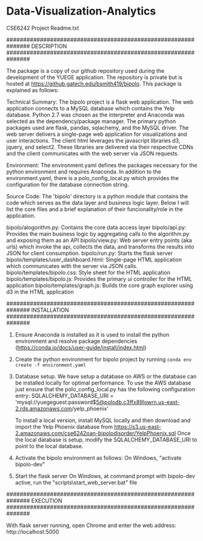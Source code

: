 # Data-Visualization-Analytics
CSE6242 Project Readme.txt

###############################################################
DESCRIPTION
###############################################################

The package is a copy of our github repository used during the development of the YUEGE application. The repository
is private but is hosted at https://github.gatech.edu/bsmith419/bipolo. This package is explained as follows:

Technical Summary:
The bipolo project is a flask web application. The web application connects to a MySQL database which contains the
Yelp database. Python 2.7 was chosen as the interpreter and Anaconda was selected as the dependency/package manager.
The primary python packages used are flask, pandas, sqlachemy, and the MySQL driver. The web server delivers
a single-page web application for visualizations and user interactions. The client html leverages the javascript
libraries d3, jquery, and select2. These libraries are delivered via their respective CDNs and the client communicates
with the web server via JSON requests.

Environment:
The environment.yaml defines the packages necessary for the python environment and requires
Anaconda. In addition to the environment.yaml, there is a polo_config_local.py which provides the
configuration for the database connection string.

Source Code:
The 'bipolo' directory is a python module that contains the code which serves as the data layer and business logic layer.
Below I will list the core files and a brief explanation of their funcionality/role in the application.

bipolo/alogorithm.py: Contains the core data access layer
bipolo/api.py: Provides the main business logic by aggregating calls to the algorithm.py and exposing them as an API
bipolo/view.py: Web server entry points (aka urls) which invoke the api, collects the data, and transforms the
                results into JSON for client consumption.
bipolo/run.py: Starts the flask server
bipolo/templates/user_dashboard.html:  Single-page HTML application which communicates with the server via JSON calls.
bipolo/templates/bipolo.css: Style sheet for the HTML application
bipolo/templates/bipolo.js: Provides the primary ui controller for the HTML application
bipolo/templates/graph.js:  Builds the core graph explorer using d3 in the HTML application


###############################################################
INSTALLATION
###############################################################

1. Ensure Anaconda is installed as it is used to install the python environment and resolve package dependencies
   (https://conda.io/docs/user-guide/install/index.html)

2. Create the python environment for bipolo project by running `conda env create -f environment.yaml`

3. Database setup. We have setup a database on AWS or the database can be installed locally for optimal performance. To
    use the AWS database just ensure that the polo_config_local.py has the following configuration entry:
    SQLALCHEMY_DATABASE_URI = 'mysql://yuegeguest:password$5@polodb.c3ffx89lowrn.us-east-2.rds.amazonaws.com/yelp_phoenix'

    To install a local version, install MySQL locally and then download and import the Yelp Phoenix database from
    https://s3.us-east-2.amazonaws.com/cse6242oan-bipolodisorder/YelpPhoenix.sql
    Once the local database is setup, modify the SQLALCHEMY_DATABASE_URI to point to the local database.

4. Activate the bipolo environment as follows:
   On Windows, "activate bipolo-dev"

5. Start the flask server
   On Windows, at command prompt with bipolo-dev active, run the "scripts\start_web_server.bat" file


###############################################################
EXECUTION
###############################################################

With flask server running, open Chrome and enter the web address:  http://localhost:5000

